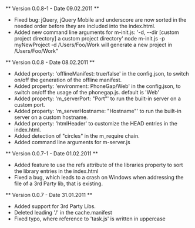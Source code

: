 ** Version 0.0.8-1 - Date 09.02.2011 **

  * Fixed bug: jQuery, jQuery Mobile and underscore are now sorted in the needed order
    before they are included into the index.html.
  * Added new command line arguments for m-init.js: '-d, --dir [custom project directory]  a custom project directory'
    node m-init.js -p myNewProject -d /Users/Foo/Work      will generate a new project in /Users/Foo/Work"


** Version 0.0.8 - Date 08.02.2011 **

  * Added property: 'offlineManifest: true/false' in the config.json, to switch on/off the generation of the
    offline manifest.
  * Added property: 'environment: PhoneGap/Web' in the config.json, to switch on/off the usage of the phonegap.js.
    default is 'Web'
  * Added property: 'm_serverPort: "Port"' to run the built-in server on a custom port.
  * Added property: 'm_serverHostname: "Hostname"' to run the built-in server on a custom hostname.
  * Added property: 'htmlHeader' to customize the HEAD entries in the index.html.
  * Added detection of "circles" in the m_require chain.
  * Added command line arguments for m-server.js

** Version 0.0.7-1 - Date 01.02.2011 **

  * Added feature to use the refs attribute of the libraries property
    to sort the library entries in the index.html
  * Fixed a bug, which leads to a crash on Windows when addressing the file of a
    3rd Party lib, that is existing.

** Version 0.0.7 - Date 31.01.2011 **

  * Added support for 3rd Party Libs.
  * Deleted leading '/' in the cache.manifest
  * Fixed typo, where reference to 'task.js' is written in uppercase
